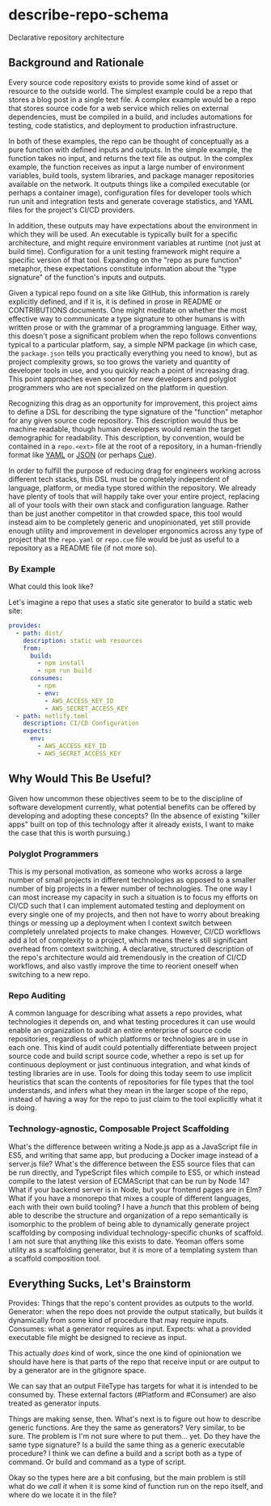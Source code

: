 # describe-repo-schema

Declarative repository architecture

## Background and Rationale

Every source code repository exists to provide some kind of asset or resource
to the outside world.
The simplest example could be a repo that stores a blog post in a single text file.
A complex example would be a repo that stores source code
for a web service which relies on external dependencies,
must be compiled in a build, and includes automations for testing,
code statistics, and deployment to production infrastructure.

In both of these examples, the repo can be thought of conceptually
as a pure function with defined inputs and outputs.
In the simple example, the function takes no input,
and returns the text file as output.
In the complex example, the function receives as input
a large number of environment variables, build tools, system libraries,
and package manager repositories available on the network.
It outputs things like a compiled executable (or perhaps a container image),
configuration files for developer tools which run unit and integration tests
and generate coverage statistics,
and YAML files for the project's CI/CD providers.

In addition, these outputs may have expectations about the environment
in which they will be used.
An executable is typically built for a specific architecture,
and might require environment variables at runtime (not just at build time).
Configuration for a unit testing framework
might require a specific version of that tool.
Expanding on the "repo as pure function" metaphor,
these expectations constitute information about the
"type signature" of the function's inputs and outputs.

Given a typical repo found on a site like GitHub,
this information is rarely explicitly defined, and if it is,
it is defined in prose in README or CONTRIBUTIONS documents.
One might meditate on whether the most effective way
to communicate a type signature to other humans is with written prose
or with the grammar of a programming language.
Either way, this doesn't pose a significant problem when the repo follows conventions
typical to a particular platform, say, a simple NPM package (in which case,
the `package.json` tells you practically everything you need to know),
but as project complexity grows, so too grows the variety and quantity
of developer tools in use, and you quickly reach a point of increasing drag.
This point approaches even sooner for new developers
and polyglot programmers who are not specialized on the platform in question.

Recognizing this drag as an opportunity for improvement,
this project aims to define a DSL for describing the type signature
of the "function" metaphor for any given source code repository.
This description would thus be machine readable,
though human developers would remain the target demographic for readability.
This description, by convention, would be contained in a `repo.<ext>` file
at the root of a repository,
in a human-friendly format like [YAML](https://yaml.org)
or [JSON](https://www.json.org) (or perhaps [Cue](https://cuelang.org)).

In order to fulfill the purpose of reducing drag for engineers working across
different tech stacks, this DSL must be completely independent
of language, platform, or media type stored within the repository.
We already have plenty of tools that will happily take over your entire project,
replacing all of your tools with their own stack and configuration language.
Rather than be just another competitor in that crowded space,
this tool would instead aim to be completely generic and unopinionated,
yet still provide enough utility and improvement
in developer ergonomics across any type of project
that the `repo.yaml` or `repo.cue` file would be just as useful
to a repository as a README file (if not more so).

### By Example

What could this look like?

Let's imagine a repo that uses a static site generator to build a static web site:

```yaml
provides:
  - path: dist/
    description: static web resources
    from:
      build:
        - npm install
        - npm run build
      consumes:
        - npm
        - env:
          - AWS_ACCESS_KEY_ID
          - AWS_SECRET_ACCESS_KEY
  - path: netlify.toml
    description: CI/CD Configuration
    expects:
      env:
        - AWS_ACCESS_KEY_ID
        - AWS_SECRET_ACCESS_KEY
```

## Why Would This Be Useful?

Given how uncommon these objectives seem to be
to the discipline of software development currently,
what potential benefits can be offered by developing and adopting these concepts?
(In the absence of existing "killer apps" built on top of this technology
after it already exists, I want to make the case that this is worth pursuing.)

### Polyglot Programmers

This is my personal motivation, as someone who works across a large number
of small projects in different technologies as opposed to
a smaller number of big projects in a fewer number of technologies.
The one way I can most increase my capacity in such a situation
is to focus my efforts on CI/CD such that I can implement automated testing
and deployment on every single one of my projects,
and then not have to worry about breaking things or messing up a deployment
when I context switch between completely unrelated projects to make changes.
However, CI/CD workflows add a lot of complexity to a project,
which means there's still significant overhead from context switching.
A declarative, structured description of the repo's architecture
would aid tremendously in the creation of CI/CD workflows,
and also vastly improve the time to reorient oneself when switching to a new repo.

### Repo Auditing

A common language for describing what assets a repo provides,
what technologies it depends on, and what testing procedures it can use
would enable an organization to audit an entire enterprise of source code repositories,
regardless of which platforms or technologies are in use in each one.
This kind of audit could potentially differentiate between project source code
and build script source code, whether a repo is set up for continuous deployment
or just continuous integration, and what kinds of testing libraries are in use.
Tools for doing this today seem to use implicit heuristics that
scan the contents of repositories for file types that the tool understands,
and infers what they mean in the larger scope of the repo,
instead of having a way for the repo to just claim to the tool explicitly
what it is doing.

### Technology-agnostic, Composable Project Scaffolding

What's the difference between writing a Node.js app as a JavaScript file in ES5,
and writing that same app, but producing a Docker image instead of a server.js file?
What's the difference between the ES5 source files that can be run directly,
and TypeScript files which compile to ES5, or which instead compile to the
latest version of ECMAScript that can be run by Node 14?
What if your backend server is in Node, but your frontend pages are in Elm?
What if you have a monorepo that mixes a couple of different languages,
each with their own build tooling?
I have a _hunch_ that this problem of being able to describe
the structure and organization of a repo semantically is isomorphic to the problem of
being able to dynamically generate project scaffolding by composing individual
technology-specific chunks of scaffold.
I am not sure that anything like this exists to date.
Yeoman offers some utility as a scaffolding generator,
but it is more of a templating system than a scaffold composition tool.

## Everything Sucks, Let's Brainstorm

Provides: Things that the repo's content provides as outputs to the world.
Generator: when the repo does not provide the output statically,
but builds it dynamically from some kind of procedure that may require inputs.
Consumes: what a generator requires as input.
Expects: what a provided executable file might be designed to recieve as input.

This actually _does_ kind of work,
since the one kind of opinionation we should have here
is that parts of the repo that receive input
or are output to by a generator
are in the gitignore space.

We can say that an output FileType has targets for what it is intended
to be consumed by. These external factors (#Platform and #Consumer)
are also treated as generator inputs.

Things are making sense, then.
What's next is to figure out how to describe generic functions.
Are they the same as generators? Very similar, to be sure.
The problem is I'm not sure where to put them... yet.
Do they have the same type signature?
Is a build the same thing as a generic executable procedure?
I think we can define a build and a script both as a type of command.
Or build and command as a type of script.

Okay so the types here are a bit confusing, but the main problem is still
what do we _call it_ when it is some kind of function run on the repo itself,
and where do we locate it in the file?
